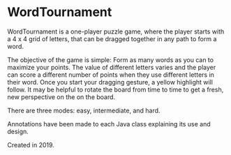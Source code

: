# WordTournament 

WordTournament is a  one-player puzzle game, where the player
starts with a 4 x 4 grid of letters, that can be dragged together in any path to form a word.

The objective of the game is simple: Form as many words as you can to maximize your points.
The value of different letters varies and the player can score a different number of points
when they use different letters in their word. Once you start your dragging gesture, a yellow highlight
will follow. It may be helpful to rotate the board from time to time to get a fresh, new perspective on the
on the board.

There are three modes: easy, intermediate, and hard.

Annotations have been made to each Java class explaining its use and design.

Created in 2019.
